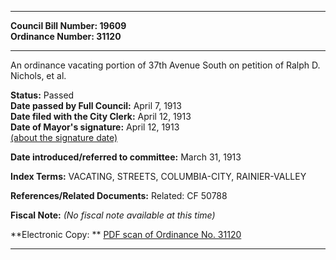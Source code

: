 * * * * *  
  
**Council Bill Number: [](#h0)[](#h2)19609**   
**Ordinance Number: 31120**  
  
* * * * *  
  
An ordinance vacating portion of 37th Avenue South on petition of Ralph D. Nichols, et al.  
  
**Status:** Passed   
**Date passed by Full Council:** April 7, 1913   
**Date filed with the City Clerk:** April 12, 1913   
**Date of Mayor's signature:** April 12, 1913   
[(about the signature date)](/~public/approvaldate.htm)   
  
  
**Date introduced/referred to committee:** March 31, 1913   
  
**Index Terms:** VACATING, STREETS, COLUMBIA-CITY, RAINIER-VALLEY  
  
**References/Related Documents:** Related: CF 50788  
  
**Fiscal Note:** *(No fiscal note available at this time)*  
  
**Electronic Copy: ** [PDF scan of Ordinance No. 31120](/~archives/Ordinances/Ord_31120.pdf)  
  
* * * * *  
